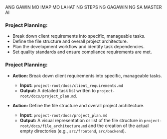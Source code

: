 ANG GAWIN MO IMAP MO LAHAT NG STEPS NG GAGAWIN NG SA MASTER AI



### Project Planning:
*   Break down client requirements into specific, manageable tasks.
*   Define the file structure and overall project architecture.
*   Plan the development workflow and identify task dependencies.
*   Set quality standards and ensure compliance requirements are met.

### Project Planning:
*   **Action:** Break down client requirements into specific, manageable tasks.
    *   **Input:** `project-root/docs/client_requirements.md`
    *   **Output:** A detailed task list written to `project-root/docs/project_plan.md`.

*   **Action:** Define the file structure and overall project architecture.
    *   **Input:** `project-root/docs/project_plan.md`
    *   **Output:** A visual representation or list of the file structure in `project-root/docs/file_architecture.md` and the creation of the actual empty directories (e.g., `src/frontend`, `src/backend`).